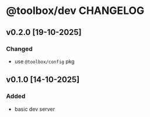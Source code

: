 # @toolbox/dev CHANGELOG

## v0.2.0 [19-10-2025]

### Changed

- use `@toolbox/config` pkg

## v0.1.0 [14-10-2025]

### Added

- basic dev server
